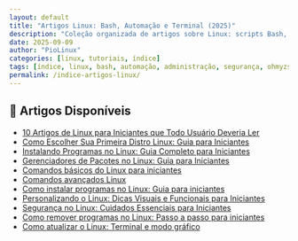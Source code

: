 ```yaml
---
layout: default
title: "Artigos Linux: Bash, Automação e Terminal (2025)"
description: "Coleção organizada de artigos sobre Linux: scripts Bash, automação, administração de sistemas, segurança e ferramentas como Oh My Zsh, iTerm2."
date: 2025-09-09
author: "PioLinux"
categories: [linux, tutoriais, índice]
tags: [índice, linux, bash, automação, administração, segurança, ohmyzsh, iterm2, windows-terminal]
permalink: /indice-artigos-linux/
---
```


<section>
  <h2>🧠 Artigos Disponíveis</h2>
  <ul>
    <li><a href="{{ '/artigos-linux-iniciantes/' | relative_url }}">10 Artigos de Linux para Iniciantes que Todo Usuário Deveria Ler</a></li>
    <li><a href="{{ '/principais-distros-linux/' | relative_url }}">Como Escolher Sua Primeira Distro Linux: Guia para Iniciantes</a></li>
    <li><a href="{{ '/instalar-programas-linux-iniciantes/' | relative_url }}">Instalando Programas no Linux: Guia Completo para Iniciantes</a></li>
    <li><a href="{{ '/gerenciadores-pacotes-linux/#seguranca-monitoramento' | relative_url }}">Gerenciadores de Pacotes no Linux: Guia para Iniciantes</a></li>
    <li><a href="{{ '/comandos-basicos-linux-iniciantes/' | relative_url }}">Comandos básicos do Linux para iniciantes</a></li>
    <li><a href="{{ '/comandos-avançados-linux/' | relative_url }}">Comandos avançados Linux</a></li>
    <li><a href="{{ '/como-instalar-programas-linux-iniciantes/' | relative_url }}">Como instalar programas no Linux: Guia para iniciantes</a></li>
    <li><a href="{{ '/personalizar-linux-iniciantes/' | relative_url }}">Personalizando o Linux: Dicas Visuais e Funcionais para Iniciantes</a></li>
    <li><a href="{{ '/seguranca-linux-iniciantes/' | relative_url }}">Segurança no Linux: Cuidados Essenciais para Iniciantes</a></li>
    <li><a href="{{ '/remover-programas-linux/' | relative_url }}">Como remover programas no Linux: Passo a passo para iniciantes</a></li>
    <li><a href="{{ '/atualizar-linux-terminal-grafico/' | relative_url }}">Como atualizar o Linux: Terminal e modo gráfico</a></li>
  </ul>
</section>

